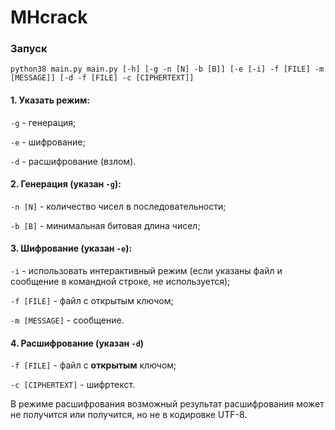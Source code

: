 # MHcrack

### Запуск

`python38 main.py main.py [-h] [-g -n [N] -b [B]] [-e [-i] -f [FILE] -m [MESSAGE]] [-d -f [FILE] -c [CIPHERTEXT]]`

#### 1. Указать режим:

`-g` - генерация;

`-e` - шифрование;

`-d` - расшифрование (взлом).

#### 2. Генерация (указан `-g`):

`-n [N]` - количество чисел в последовательности;

`-b [B]` - минимальная битовая длина чисел;

#### 3. Шифрование (указан `-e`):

`-i` - использовать интерактивный режим (если указаны файл и сообщение в командной строке, не используется);

`-f [FILE]` - файл с открытым ключом;

`-m [MESSAGE]` - сообщение.

#### 4. Расшифрование (указан `-d`)

`-f [FILE]` - файл с **открытым** ключом;

`-с [CIPHERTEXT]` - шифртекст.

В режиме расшифрования возможный результат расшифрования может не получится или получится, но не в кодировке UTF-8.
